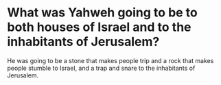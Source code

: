 # What was Yahweh going to be to both houses of Israel and to the inhabitants of Jerusalem?

He was going to be a stone that makes people trip and a rock that makes people stumble to Israel, and a trap and snare to the inhabitants of Jerusalem.
